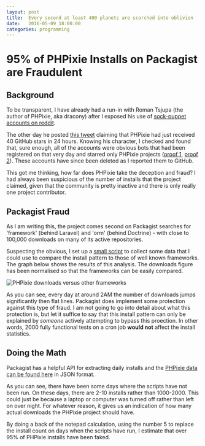 ```yaml
---
layout: post
title:  Every second at least 400 planets are scorched into oblivion
date:   2016-05-09 18:00:00
categories: programming
---
```


# 95% of PHPixie Installs on Packagist are Fraudulent

## Background

To be transparent, I have already had a run-in with Roman Tsjupa (the author of PHPixie, aka dracony) after I exposed his use of [sock-puppet accounts on reddit](https://gist.github.com/AndrewCarterUK/96bf6fae02ef8b93f93b).

The other day he posted [this tweet](https://twitter.com/dracony_gimp/status/727790568420585472) claiming that PHPixie had just received 40 GitHub stars in 24 hours. Knowing his character, I checked and found that, sure enough, all of the accounts were obvious bots that had been registered on that very day and starred only PHPixie projects ([proof 1](http://web.archive.org/web/20160505151735/https://github.com/PHPixie/Project/stargazers), [proof 2](http://web.archive.org/web/20160505151948/https://github.com/khalilschimmel)). These accounts have since been deleted as I reported them to GitHub.

This got me thinking, how far does PHPixie take the deception and fraud? I had always been suspicious of the number of installs that the project claimed, given that the community is pretty inactive and there is only really one project contributor.

## Packagist Fraud

As I am writing this, the project comes second on Packagist searches for 'framework' (behind Laravel) and 'orm' (behind Doctrine) - with close to 100,000 downloads on many of its active repositories.

Suspecting the obvious, I set up a [small script](https://gist.github.com/AndrewCarterUK/038c84082a4d5ab6fd8c129786827ac7) to collect some data that I could use to compare the install pattern to those of well known frameworks. The graph below shows the results of this analysis. The downloads figure has been normalised so that the frameworks can be easily compared.

![PHPixie downloads versus other frameworks](https://res.cloudinary.com/andrewcarteruk/image/upload/v1462803037/phpixie_rr1cso.png)

As you can see, every day at around 2AM the number of downloads jumps significantly then flat lines. Packagist does implement some protection against this type of fraud. I am not going to go into detail about what this protection is, but let it suffice to say that this install pattern can only be explained by _someone_ actively attempting to bypass this proection. In other words, 2000 fully functional tests on a cron job **would not** affect the install statistics.

## Doing the Math

Packagist has a helpful API for extracting daily installs and the [PHPixie data can be found here](http://web.archive.org/web/20160509134416/https://packagist.org/packages/phpixie/framework/stats/all.json?average=daily) in JSON format.

As you can see, there have been some days where the scripts have not been run. On these days, there are 2-10 installs rather than 1000-2000. This could just be because a laptop or computer was turned off rather than left on over night. For whatever reason, it gives us an indication of how many actual downloads the PHPixie project should have.

By doing a back of the notepad calculation, using the number 5 to replace the install count on days when the scripts have run, I estimate that over 95% of PHPixie installs have been faked.
